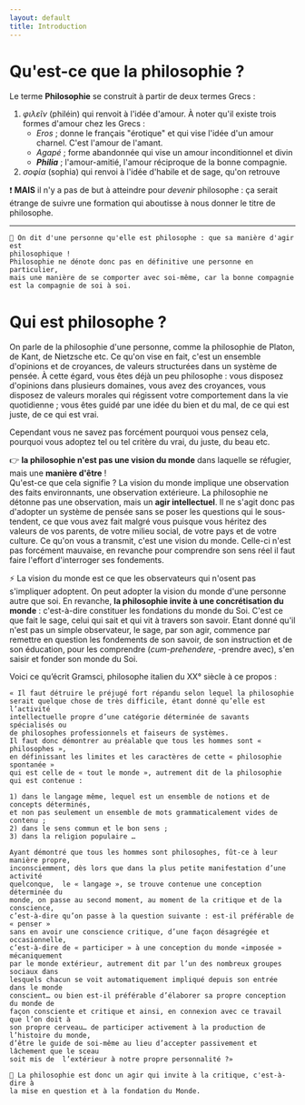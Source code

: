 ```yaml
---
layout: default
title: Introduction
---
```


# Qu'est-ce que la philosophie ? 


Le terme **Philosophie** se construit à partir de deux termes Grecs : 
1. *φιλεῖν* (philéin) qui renvoit à l'idée d'amour. À noter qu'il existe trois formes d'amour chez les Grecs : 
	* *Eros* ; donne le français "érotique" et qui vise l'idée d'un amour charnel. C'est l'amour de l'amant.
	* *Agapé* ; forme abandonnée qui vise un amour inconditionnel et divin
	*  ***Philia*** ; l'amour-amitié, l'amour réciproque de la bonne compagnie. 
2. *σοφία* (sophia) qui renvoi à l'idée d'habile et de sage, qu'on retrouve 

❗ **MAIS** il n'y a pas de but à atteindre pour *devenir* philosophe : ça serait étrange de suivre une formation qui aboutisse à nous donner le titre de philosophe.

----

```
📢 On dit d'une personne qu'elle est philosophe : que sa manière d'agir est 
philosophique ! 
Philosophie ne dénote donc pas en définitive une personne en particulier, 
mais une manière de se comporter avec soi-même, car la bonne compagnie 
est la compagnie de soi à soi.
```

# Qui est philosophe ? 

On parle de la philosophie d'une personne, comme la philosophie de Platon, de Kant, de Nietzsche etc. Ce qu'on vise en fait, c'est un ensemble d'opinions et de croyances, de valeurs structurées dans un système de pensée. À cette égard, vous êtes déjà un peu philosophe : vous disposez d'opinions dans plusieurs domaines, vous avez des croyances, vous disposez de valeurs morales qui régissent votre comportement dans la vie quotidienne ; vous êtes guidé par une idée du bien et du mal, de ce qui est juste, de ce qui est vrai.

Cependant vous ne savez pas forcément pourquoi vous pensez cela, pourquoi vous adoptez tel ou tel critère du vrai, du juste, du beau etc.

👉 **la philosophie n'est pas une  vision du monde** dans laquelle se réfugier, mais une **manière d'être** !  
Qu'est-ce que cela signifie ? La vision du monde implique une observation des faits environnants, une observation extérieure. La philosophie ne détonne pas une observation, mais un **agir intellectuel**.  Il ne s'agit donc pas d'adopter un système de pensée sans se poser les questions qui le sous-tendent, ce que vous avez fait malgré vous puisque vous héritez des valeurs de vos parents, de votre milieu social, de votre pays et de votre culture. Ce qu'on vous a transmit, c'est une vision du monde. Celle-ci n'est pas forcément mauvaise, en revanche pour comprendre son sens réel il faut faire l'effort d'interroger ses fondements.

⚡ La vision du monde est ce que les observateurs qui n'osent pas s'impliquer adoptent. On peut adopter la vision du monde d'une personne autre que soi. 
En revanche, **la philosophie invite à une concrétisation du monde** : c'est-à-dire constituer les fondations du monde du Soi. C'est ce que fait le sage, celui qui sait et qui vit à travers son savoir. Etant donné qu'il n'est pas un simple observateur, le sage, par son agir, commence par remettre en question les fondements de son savoir, de son instruction et de son éducation, pour les comprendre (*cum-prehendere*, -prendre avec), s'en saisir et fonder son monde du Soi.

Voici ce qu’écrit Gramsci, philosophe italien du XX° siècle à ce propos : 

```
« Il faut détruire le préjugé fort répandu selon lequel la philosophie 
serait quelque chose de très difficile, étant donné qu’elle est l’activité 
intellectuelle propre d’une catégorie déterminée de savants spécialisés ou 
de philosophes professionnels et faiseurs de systèmes. 
Il faut donc démontrer au préalable que tous les hommes sont « philosophes », 
en définissant les limites et les caractères de cette « philosophie spontanée » 
qui est celle de « tout le monde », autrement dit de la philosophie qui est contenue : 

1) dans le langage même, lequel est un ensemble de notions et de concepts déterminés, 
et non pas seulement un ensemble de mots grammaticalement vides de contenu ; 
2) dans le sens commun et le bon sens ; 
3) dans la religion populaire … 

Ayant démontré que tous les hommes sont philosophes, fût-ce à leur manière propre, 
inconsciemment, dès lors que dans la plus petite manifestation d’une activité 
quelconque,  le « langage », se trouve contenue une conception déterminée du 
monde, on passe au second moment, au moment de la critique et de la conscience, 
c’est-à-dire qu’on passe à la question suivante : est-il préférable de « penser » 
sans en avoir une conscience critique, d’une façon désagrégée et occasionnelle, 
c’est-à-dire de « participer » à une conception du monde «imposée » mécaniquement 
par le monde extérieur, autrement dit par l’un des nombreux groupes sociaux dans 
lesquels chacun se voit automatiquement impliqué depuis son entrée dans le monde 
conscient… ou bien est-il préférable d’élaborer sa propre conception du monde de 
façon consciente et critique et ainsi, en connexion avec ce travail que l’on doit à 
son propre cerveau… de participer activement à la production de l’histoire du monde, 
d’être le guide de soi-même au lieu d’accepter passivement et lâchement que le sceau 
soit mis de  l’extérieur à notre propre personnalité ?»
```

```
📢 La philosophie est donc un agir qui invite à la critique, c'est-à-dire à 
la mise en question et à la fondation du Monde.
```
